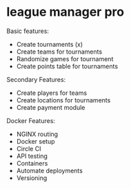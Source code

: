 # league manager pro

Basic features: 

- Create tournaments (x)
- Create teams for tournaments 
- Randomize games for tournament 
- Create points table for tournaments

Secondary Features: 

- Create players for teams 
- Create locations for tournaments
- Create payment module 


Docker Features: 

- NGINX routing
- Docker setup
- Circle CI
- API testing
- Containers
- Automate deployments
- Versioning